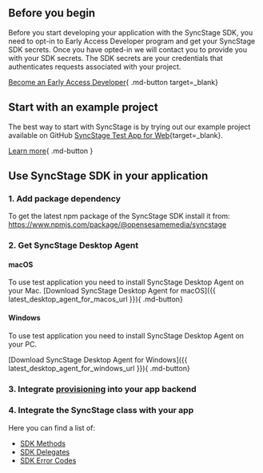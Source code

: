 ## Before you begin

Before you start developing your application with the SyncStage SDK, you need to opt-in to Early Access Developer program and get your SyncStage SDK secrets. Once you have opted-in we will contact you to provide you with your SDK secrets.
The SDK secrets are your credentials that authenticates requests associated with your project.

[Become an Early Access Developer](https://sync-stage.com/){ .md-button target=_blank}

## Start with an example project

The best way to start with SyncStage is by trying out our example project available on GitHub [SyncStage Test App for Web](https://github.com/opensesamemedia/syncstage-sdk-npm-package-tester){target=_blank}.

[Learn more](test-app.md){ .md-button }

## Use SyncStage SDK in your application

### 1. Add package dependency

To get the latest npm package of the SyncStage SDK install it from: <https://www.npmjs.com/package/@opensesamemedia/syncstage>

### 2. Get SyncStage Desktop Agent

#### macOS
To use test application you need to install SyncStage Desktop Agent on your Mac.
[Download SyncStage Desktop Agent for macOS]({{ latest_desktop_agent_for_macos_url }}){ .md-button}


#### Windows
To use test application you need to install SyncStage Desktop Agent on your PC.

[Download SyncStage Desktop Agent for Windows]({{ latest_desktop_agent_for_windows_url }}){ .md-button}

### 3. Integrate [provisioning](provisioning.md) into your app backend

### 4. Integrate the SyncStage class with your app

Here you can find a list of:

* [SDK Methods](sdk-methods.md)
* [SDK Delegates](sdk-delegates.md)
* [SDK Error Codes](sdk-error-codes.md)
